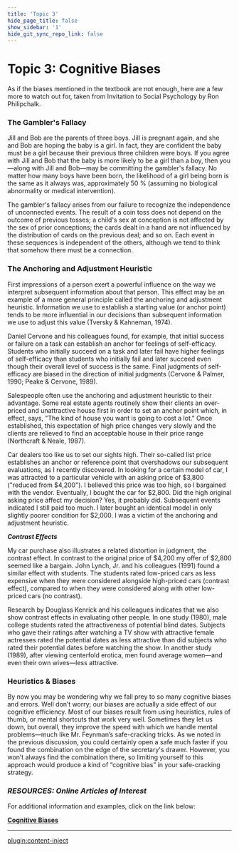 ```yaml
---
title: 'Topic 3'
hide_page_title: false
show_sidebar: '1'
hide_git_sync_repo_link: false
---
```

# **Topic 3: Cognitive Biases**

As if the biases mentioned in the textbook are not enough, here are a few more to watch out for, taken from Invitation to Social Psychology by Ron Philipchalk.

### **The Gambler's Fallacy**

Jill and Bob are the parents of three boys. Jill is pregnant again, and she and Bob are hoping the baby is a girl. In fact, they are confident the baby must be a girl because their previous three children were boys. If you agree with Jill and Bob that the baby is more likely to be a girl than a boy, then you—along with Jill and Bob—may be committing the gambler's fallacy. No matter how many boys have been born, the likelihood of a girl being born is the same as it always was, approximately 50 % (assuming no biological abnormality or medical intervention).

The gambler's fallacy arises from our failure to recognize the independence of unconnected events. The result of a coin toss does not depend on the outcome of previous tosses; a child's sex at conception is not affected by the sex of prior conceptions; the cards dealt in a hand are not influenced by the distribution of cards on the previous deal; and so on. Each event in these sequences is independent of the others, although we tend to think that somehow there must be a connection.

### **The Anchoring and Adjustment Heuristic**

First impressions of a person exert a powerful influence on the way we interpret subsequent information about that person. This effect may be an example of a more general principle called the anchoring and adjustment heuristic. Information we use to establish a starting value (or anchor point) tends to be more influential in our decisions than subsequent information we use to adjust this value (Tversky & Kahneman, 1974).

Daniel Cervone and his colleagues found, for example, that initial success or failure on a task can establish an anchor for feelings of self-efficacy. Students who initially succeed on a task and later fail have higher feelings of self-efficacy than students who initially fail and later succeed even though their overall level of success is the same. Final judgments of self-efficacy are biased in the direction of initial judgments (Cervone & Palmer, 1990; Peake & Cervone, 1989).

Salespeople often use the anchoring and adjustment heuristic to their advantage. Some real estate agents routinely show their clients an over-priced and unattractive house first in order to set an anchor point which, in effect, says, "The kind of house you want is going to cost a lot." Once established, this expectation of high price changes very slowly and the clients are relieved to find an acceptable house in their price range (Northcraft & Neale, 1987).

Car dealers too like us to set our sights high. Their so-called list price establishes an anchor or reference point that overshadows our subsequent evaluations, as I recently discovered. In looking for a certain model of car, I was attracted to a particular vehicle with an asking price of $3,800 ("reduced from $4,200"). I believed this price was too high, so I bargained with the vendor. Eventually, I bought the car for $2,800. Did the high original asking price affect my decision? Yes, it probably did. Subsequent events indicated I still paid too much. I later bought an identical model in only slightly poorer condition for $2,000. I was a victim of the anchoring and adjustment heuristic.

***Contrast Effects***

My car purchase also illustrates a related distortion in judgment, the contrast effect. In contrast to the original price of $4,200 my offer of $2,800 seemed like a bargain. John Lynch, Jr. and his colleagues (1991) found a similar effect with students. The students rated low-priced cars as less expensive when they were considered alongside high-priced cars (contrast effect), compared to when they were considered along with other low-priced cars (no contrast).

Research by Douglass Kenrick and his colleagues indicates that we also show contrast effects in evaluating other people. In one study (1980), male college students rated the attractiveness of potential blind dates. Subjects who gave their ratings after watching a TV show with attractive female actresses rated the potential dates as less attractive than did subjects who rated their potential dates before watching the show. In another study (1989), after viewing centerfold erotica, men found average women—and even their own wives—less attractive.

### **Heuristics & Biases**

By now you may be wondering why we fall prey to so many cognitive biases and errors. Well don’t worry; our biases are actually a side effect of our cognitive efficiency. Most of our biases result from using heuristics, rules of thumb, or mental shortcuts that work very well. Sometimes they let us down, but overall, they improve the speed with which we handle mental problems—much like Mr. Feynman’s safe-cracking tricks. As we noted in the previous discussion, you could certainly open a safe much faster if you found the combination on the edge of the secretary's drawer. However, you won’t always find the combination there, so limiting yourself to this approach would produce a kind of “cognitive bias” in your safe-cracking strategy.

### *RESOURCES: Online Articles of Interest*

For additional information and examples, click on the link below:

[**Cognitive Biases**](https://en.wikipedia.org/wiki/List_of_cognitive_biases)

---

[plugin:content-inject](_activities)

